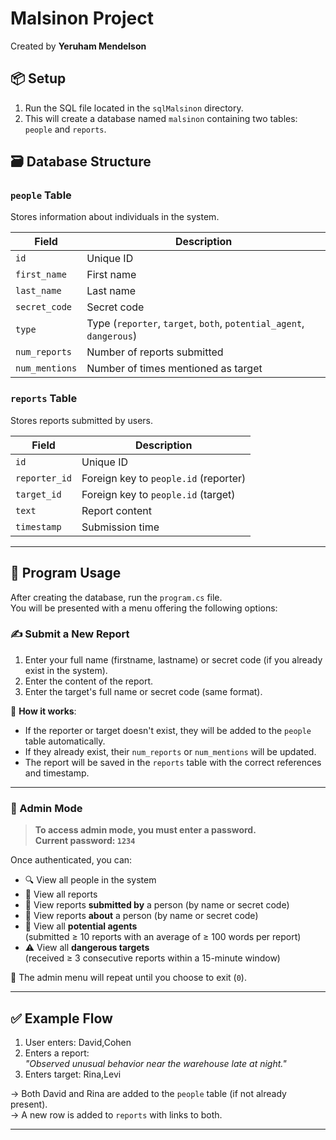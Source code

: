 # Malsinon Project  
Created by **Yeruham Mendelson**

## 📦 Setup

1. Run the SQL file located in the `sqlMalsinon` directory.
2. This will create a database named `malsinon` containing two tables: `people` and `reports`.

## 🗃️ Database Structure

### `people` Table  
Stores information about individuals in the system.

| Field         | Description                         |
|---------------|-------------------------------------|
| `id`          | Unique ID                           |
| `first_name`  | First name                          |
| `last_name`   | Last name                           |
| `secret_code` | Secret code                         |
| `type`        | Type (`reporter`, `target`, `both`, `potential_agent`, `dangerous`) |
| `num_reports` | Number of reports submitted         |
| `num_mentions`| Number of times mentioned as target |

### `reports` Table  
Stores reports submitted by users.

| Field         | Description                         |
|---------------|-------------------------------------|
| `id`          | Unique ID                           |
| `reporter_id` | Foreign key to `people.id` (reporter) |
| `target_id`   | Foreign key to `people.id` (target)   |
| `text`        | Report content                      |
| `timestamp`   | Submission time                     |

---

## 🚀 Program Usage

After creating the database, run the `program.cs` file.  
You will be presented with a menu offering the following options:

### ✍️ Submit a New Report

1. Enter your full name (firstname, lastname) or secret code (if you already exist in the system).
2. Enter the content of the report.
3. Enter the target's full name or secret code (same format).

📌 **How it works**:
- If the reporter or target doesn't exist, they will be added to the `people` table automatically.
- If they already exist, their `num_reports` or `num_mentions` will be updated.
- The report will be saved in the `reports` table with the correct references and timestamp.

---

### 🔐 Admin Mode

> **To access admin mode, you must enter a password.**  
> **Current password: `1234`**

Once authenticated, you can:

- 🔍 View all people in the system  
- 📄 View all reports  
- 🧾 View reports **submitted by** a person (by name or secret code)  
- 🎯 View reports **about** a person (by name or secret code)  
- 👥 View all **potential agents**  
  (submitted ≥ 10 reports with an average of ≥ 100 words per report)  
- ⚠️ View all **dangerous targets**  
  (received ≥ 3 consecutive reports within a 15-minute window)

🔁 The admin menu will repeat until you choose to exit (`0`).

---

## ✅ Example Flow

1. User enters: David,Cohen
2. Enters a report:  
   *"Observed unusual behavior near the warehouse late at night."*
3. Enters target: Rina,Levi

→ Both David and Rina are added to the `people` table (if not already present).  
→ A new row is added to `reports` with links to both.

---




